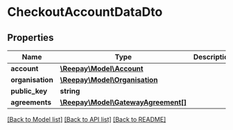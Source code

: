 # CheckoutAccountDataDto

## Properties
Name | Type | Description | Notes
------------ | ------------- | ------------- | -------------
**account** | [**\Reepay\Model\Account**](Account.md) |  | [optional] 
**organisation** | [**\Reepay\Model\Organisation**](Organisation.md) |  | [optional] 
**public_key** | **string** |  | [optional] 
**agreements** | [**\Reepay\Model\GatewayAgreement[]**](GatewayAgreement.md) |  | [optional] 

[[Back to Model list]](../../README.md#documentation-for-models) [[Back to API list]](../../README.md#documentation-for-api-endpoints) [[Back to README]](../../README.md)

